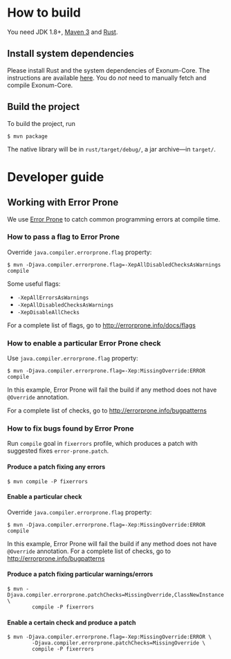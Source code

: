 # How to build
You need JDK 1.8+, [Maven 3](https://maven.apache.org/download.cgi) and [Rust](https://www.rust-lang.org/).
## Install system dependencies
Please install Rust and the system dependencies of 
Exonum-Core. The instructions are available [here](https://github.com/exonum/exonum-core/blob/67ac532ca2d5cf2d96ef148ae008b1599f7c9e96/INSTALL.md).
You do _not_ need to manually fetch and compile Exonum-Core.
## Build the project
To build the project, run
```$sh
$ mvn package
```
The native library will be in `rust/target/debug/`, a jar archive&mdash;in `target/`.
 
# Developer guide
## Working with Error Prone
We use [Error Prone](https://github.com/google/error-prone/) to catch common programming errors at compile time.

### How to pass a flag to Error Prone
Override `java.compiler.errorprone.flag` property:
```$sh
$ mvn -Djava.compiler.errorprone.flag=-XepAllDisabledChecksAsWarnings compile
```
Some useful flags:
 * `-XepAllErrorsAsWarnings`
 * `-XepAllDisabledChecksAsWarnings`
 * `-XepDisableAllChecks`

For a complete list of flags, go to http://errorprone.info/docs/flags 

### How to enable a particular Error Prone check
Use `java.compiler.errorprone.flag` property:
```$sh
$ mvn -Djava.compiler.errorprone.flag=-Xep:MissingOverride:ERROR compile
```
In this example, Error Prone will fail the build if any method 
does not have `@Override` annotation.

For a complete list of checks, go to http://errorprone.info/bugpatterns

### How to fix bugs found by Error Prone
Run `compile` goal in `fixerrors` profile, 
which produces a patch with suggested fixes `error-prone.patch`.

#### Produce a patch fixing any errors
```$sh
$ mvn compile -P fixerrors
```
#### Enable a particular check
Override `java.compiler.errorprone.flag` property:
```$sh
$ mvn -Djava.compiler.errorprone.flag=-Xep:MissingOverride:ERROR compile
```
In this example, Error Prone will fail the build if any method does not have `@Override` annotation.
For a complete list of checks, go to http://errorprone.info/bugpatterns
#### Produce a patch fixing particular warnings/errors
```$sh
$ mvn -Djava.compiler.errorprone.patchChecks=MissingOverride,ClassNewInstance \
        compile -P fixerrors
```
#### Enable a certain check and produce a patch
```$sh
$ mvn -Djava.compiler.errorprone.flag=-Xep:MissingOverride:ERROR \
        -Djava.compiler.errorprone.patchChecks=MissingOverride \
        compile -P fixerrors
```